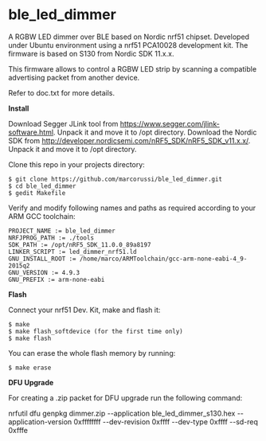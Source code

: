 # ble_led_dimmer
A RGBW LED dimmer over BLE based on Nordic nrf51 chipset. Developed under Ubuntu environment using a nrf51 PCA10028 development kit. The firmware is based on S130 from Nordic SDK 11.x.x.

This firmware allows to control a RGBW LED strip by scanning a compatible advertising packet from another device.

Refer to doc.txt for more details.


**Install**

Download Segger JLink tool from https://www.segger.com/jlink-software.html. Unpack it and move it to /opt directory.
Download the Nordic SDK from http://developer.nordicsemi.com/nRF5_SDK/nRF5_SDK_v11.x.x/. Unpack it and move it to /opt directory.

Clone this repo in your projects directory:

    $ git clone https://github.com/marcorussi/ble_led_dimmer.git
    $ cd ble_led_dimmer
    $ gedit Makefile

Verify and modify following names and paths as required according to your ARM GCC toolchain:

```
PROJECT_NAME := ble_led_dimmer
NRFJPROG_PATH := ./tools
SDK_PATH := /opt/nRF5_SDK_11.0.0_89a8197
LINKER_SCRIPT := led_dimmer_nrf51.ld
GNU_INSTALL_ROOT := /home/marco/ARMToolchain/gcc-arm-none-eabi-4_9-2015q2
GNU_VERSION := 4.9.3
GNU_PREFIX := arm-none-eabi
```

**Flash**

Connect your nrf51 Dev. Kit, make and flash it:
 
    $ make
    $ make flash_softdevice (for the first time only)
    $ make flash

You can erase the whole flash memory by running:

    $ make erase


**DFU Upgrade**

For creating a .zip packet for DFU upgrade run the following command:

nrfutil dfu genpkg dimmer.zip --application ble_led_dimmer_s130.hex --application-version 0xffffffff --dev-revision 0xffff --dev-type 0xffff --sd-req 0xfffe




